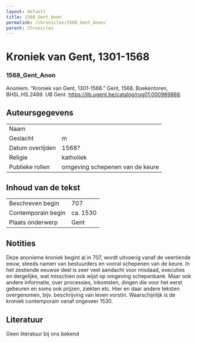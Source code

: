 ```yaml
---
layout: default
title: 1568_Gent_Anon
permalink: /chronicles/1568_Gent_Anon/
parent: Chronicles
--- 
```



# Kroniek van Gent, 1301-1568 

### 1568_Gent_Anon 

Anoniem. “Kroniek van Gent, 1301-1568.” Gent, 1568. Boekentoren, BHSL.HS.2489. UB Gent. https://lib.ugent.be/catalog/rug01:000989888. 

## Auteursgegevens 

| | | 
| --------------- | --------------- | 
| Naam |   | 
| Geslacht | m | 
| Datum overlijden | 1568? | 
| Religie | katholiek | 
| Publieke rollen | omgeving schepenen van de keure | 

## Inhoud van de tekst 

| | | 
| --------------- | --------------- | 
| Beschreven begin | 707 | 
| Contemporain begin | ca. 1530 | 
| Plaats onderwerp | Gent | 


## Notities 

Deze anonieme kroniek begint al in 707, wordt uitvoerig vanaf de veertiende eeuw, steeds namen van bestuurders en vooral schepenen van de keure. In het
zestiende eeuwse deel is zeer veel aandacht voor misdaad, executies en
dergelijke, wat misschien ook wijst op omgeving schepenbank. Maar ook andere informatie, over processies, inkomsten, dingen die voor het eerst gebeuren en soms ook prijzen, ziekten etc. Hier en daar andere teksten overgenomen, bijv. beschrijving van leven vorstin. Waarschijnlijk is de kroniek contemporain vanaf ongeveer 1530.



## Literatuur 
Geen literatuur bij ons bekend
